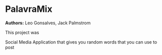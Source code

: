 # PalavraMix

**Authors:** Leo Gonsalves, Jack Palmstrom

This project was 

Social Media Application that gives you random words that you can use to post
